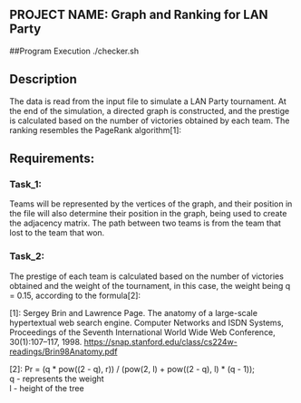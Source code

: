 ## PROJECT NAME: Graph and Ranking for LAN Party

##Program Execution
./checker.sh

## Description
The data is read from the input file to simulate a LAN Party tournament. At the end of the simulation, a directed graph is constructed, and the prestige is calculated based on the number of victories obtained by each team. The ranking resembles the PageRank algorithm[1]:

## Requirements:
 ### Task_1:
Teams will be represented by the vertices of the graph, and their position in the file will also determine their position in the graph, being used to create the adjacency matrix. The path between two teams is from the team that lost to the team that won.

 ### Task_2:
The prestige of each team is calculated based on the number of victories obtained and the weight of the tournament, in this case, the weight being q = 0.15, according to the formula[2]:

[1]: Sergey Brin and Lawrence Page. The anatomy of a large-scale hypertextual web search engine. Computer Networks and ISDN Systems, Proceedings of the Seventh International World Wide Web Conference, 30(1):107–117, 1998.
https://snap.stanford.edu/class/cs224w-readings/Brin98Anatomy.pdf

[2]: Pr = (q * pow((2 - q), r)) / (pow(2, l) + pow((2 - q), l) * (q - 1));<br>
q - represents the weight<br>
l - height of the tree<br>
